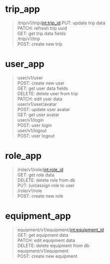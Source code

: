 # trip_app
> /trip/v1/trip/<int:trip_id>
    PUT: update trip data  
    PATCH: refresh trip uuid  
    GET: get trip data fields  
> /trip/v1/trip  
    POST: create new trip  
  
# user_app  
> user/v1/user  
    POST: create new user  
    GET: get user data fields  
    DELETE: delete user from trip  
    PATCH: edit user data  
> user/v1/user/avatar  
    POST: update user avatar  
    GET: get user avatar  
> user/v1/login  
    POST: user login  
> user/v1/logout  
    POST: user logout  
  
# role_app  
> /role/v1/role/<int:role_id>  
    GET: get role data  
    DELETE: delete role from db  
    PUT: (un)assign role to user  
> /role/v1/role  
    POST: create new role  
  
# equipment_app  
> equipment/v1/equipment/<int:equipment_id>  
    GET: get equipment data  
    PATCH: edit equipment data  
    DELETE: delete equipment from db  
> equipment/v1/equipment  
    POST: create new equipment  
  
  
  